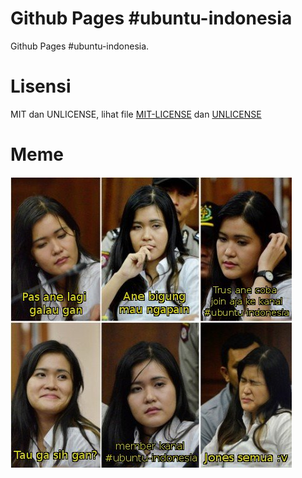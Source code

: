 # Github Pages #ubuntu-indonesia

Github Pages #ubuntu-indonesia.

# Lisensi

MIT dan UNLICENSE, lihat file [MIT-LICENSE](MIT-LICENSE) dan [UNLICENSE](UNLICENSE)

# Meme

![Meme galau](meme-galau.jpg)
